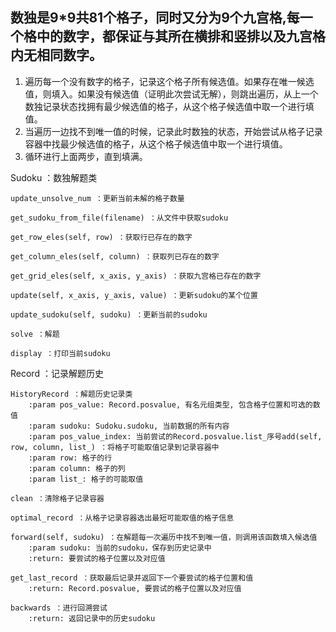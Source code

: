 ## 数独是9*9共81个格子，同时又分为9个九宫格,每一个格中的数字，都保证与其所在横排和竖排以及九宫格内无相同数字。 ##
1. 遍历每一个没有数字的格子，记录这个格子所有候选值。如果存在唯一候选值，则填入。如果没有候选值（证明此次尝试无解），则跳出遍历，从上一个数独记录状态找拥有最少候选值的格子，从这个格子候选值中取一个进行填值。
1. 当遍历一边找不到唯一值的时候，记录此时数独的状态，开始尝试从格子记录容器中找最少候选值的格子，从这个格子候选值中取一个进行填值。
1. 循环进行上面两步，直到填满。

Sudoku ：数独解题类
	
	update_unsolve_num ：更新当前未解的格子数量

	get_sudoku_from_file(filename) ：从文件中获取sudoku
	
	get_row_eles(self, row) ：获取行已存在的数字
	
	get_column_eles(self, column) ：获取列已存在的数字
	
	get_grid_eles(self, x_axis, y_axis) ：获取九宫格已存在的数字
	
	update(self, x_axis, y_axis, value) ：更新sudoku的某个位置
	
	update_sudoku(self, sudoku) ：更新当前的sudoku
	
	solve ：解题
	
	display ：打印当前sudoku
	

Record ：记录解题历史	
	
	HistoryRecord ：解题历史记录类        
		:param pos_value: Record.posvalue, 有名元组类型, 包含格子位置和可选的数值
        :param sudoku: Sudoku.sudoku, 当前数据的所有内容
        :param pos_value_index: 当前尝试的Record.posvalue.list_序号add(self, row, column, list_) ：将格子可能取值记录到记录容器中
        :param row: 格子的行
        :param column: 格子的列
        :param list_: 格子的可能取值
		
	clean ：清除格子记录容器
	
	optimal_record ：从格子记录容器选出最短可能取值的格子信息
	
	forward(self, sudoku) ：在解题每一次遍历中找不到唯一值，则调用该函数填入候选值
        :param sudoku: 当前的sudoku，保存到历史记录中
        :return: 要尝试的格子位置以及对应值
		
	get_last_record ：获取最后记录并返回下一个要尝试的格子位置和值
        :return: Record.posvalue, 要尝试的格子位置以及对应值
	
	backwards ：进行回溯尝试
        :return: 返回记录中的历史sudoku